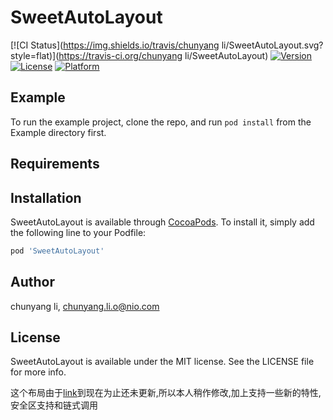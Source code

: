 # SweetAutoLayout

[![CI Status](https://img.shields.io/travis/chunyang li/SweetAutoLayout.svg?style=flat)](https://travis-ci.org/chunyang li/SweetAutoLayout)
[![Version](https://img.shields.io/cocoapods/v/SweetAutoLayout.svg?style=flat)](https://cocoapods.org/pods/SweetAutoLayout)
[![License](https://img.shields.io/cocoapods/l/SweetAutoLayout.svg?style=flat)](https://cocoapods.org/pods/SweetAutoLayout)
[![Platform](https://img.shields.io/cocoapods/p/SweetAutoLayout.svg?style=flat)](https://cocoapods.org/pods/SweetAutoLayout)

## Example

To run the example project, clone the repo, and run `pod install` from the Example directory first.

## Requirements

## Installation

SweetAutoLayout is available through [CocoaPods](https://cocoapods.org). To install
it, simply add the following line to your Podfile:

```ruby
pod 'SweetAutoLayout'
```

## Author

chunyang li, chunyang.li.o@nio.com

## License

SweetAutoLayout is available under the MIT license. See the LICENSE file for more info.

这个布局由于[link](https://github.com/indragiek/SwiftAutoLayout.git)到现在为止还未更新,所以本人稍作修改,加上支持一些新的特性,安全区支持和链式调用
